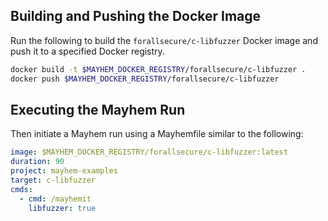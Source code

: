 ## Building and Pushing the Docker Image

Run the following to build the `forallsecure/c-libfuzzer` Docker image and push it to a specified Docker registry.

```sh
docker build -t $MAYHEM_DOCKER_REGISTRY/forallsecure/c-libfuzzer .
docker push $MAYHEM_DOCKER_REGISTRY/forallsecure/c-libfuzzer
```

## Executing the Mayhem Run

Then initiate a Mayhem run using a Mayhemfile similar to the following:

```yaml
image: $MAYHEM_DOCKER_REGISTRY/forallsecure/c-libfuzzer:latest
duration: 90
project: mayhem-examples
target: c-libfuzzer
cmds:
  - cmd: /mayhemit
    libfuzzer: true
```